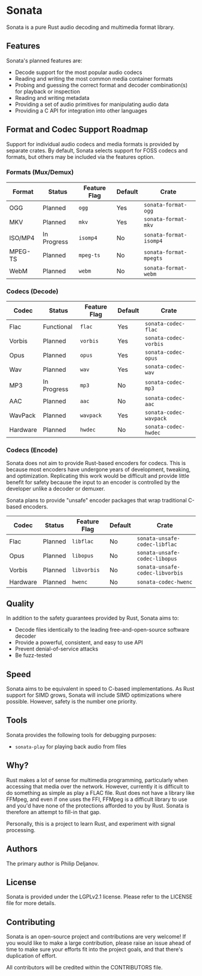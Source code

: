 # Sonata

Sonata is a pure Rust audio decoding and multimedia format library.

## Features

Sonata's planned features are:

 * Decode support for the most popular audio codecs
 * Reading and writing the most common media container formats
 * Probing and guessing the correct format and decoder combination(s) for playback or inspection
 * Reading and writing metadata
 * Providing a set of audio primitives for manipulating audio data
 * Providing a C API for integration into other languages

## Format and Codec Support Roadmap

Support for individual audio codecs and media formats is provided by separate crates. By default, Sonata selects
support for FOSS codecs and formats, but others may be included via the features option.

### Formats (Mux/Demux)

| Format  | Status      | Feature Flag | Default | Crate                  |  
|---------|-------------|--------------|---------|------------------------|
| OGG     | Planned     | `ogg`        | Yes     | `sonata-format-ogg`    |
| MKV     | Planned     | `mkv`        | Yes     | `sonata-format-mkv`    |
| ISO/MP4 | In Progress | `isomp4`     | No      | `sonata-format-isomp4` |
| MPEG-TS | Planned     | `mpeg-ts`    | No      | `sonata-format-mpegts` |
| WebM    | Planned     | `webm`       | No      | `sonata-format-webm`   |

### Codecs (Decode)

| Codec    | Status      | Feature Flag | Default | Crate                  |
|----------|-------------|--------------|---------|------------------------|
| Flac     | Functional  | `flac`       | Yes     | `sonata-codec-flac`    |
| Vorbis   | Planned     | `vorbis`     | Yes     | `sonata-codec-vorbis`  |
| Opus     | Planned     | `opus`       | Yes     | `sonata-codec-opus`    |
| Wav      | Planned     | `wav`        | Yes     | `sonata-codec-wav`     |
| MP3      | In Progress | `mp3`        | No      | `sonata-codec-mp3`     |
| AAC      | Planned     | `aac`        | No      | `sonata-codec-aac`     |
| WavPack  | Planned     | `wavpack`    | Yes     | `sonata-codec-wavpack` |
| Hardware | Planned     | `hwdec`      | No      | `sonata-codec-hwdec`   |

### Codecs (Encode)

Sonata does not aim to provide Rust-based encoders for codecs. This is because most encoders have undergone years of development, tweaking, and optimization. Replicating this work would be difficult and provide little benefit for safety because the input to an encoder is controlled by the developer unlike a decoder or demuxer.

Sonata plans to provide "unsafe" encoder packages that wrap traditional C-based encoders.

| Codec    | Status      | Feature Flag | Default | Crate                           |
|----------|-------------|--------------|---------|---------------------------------|
| Flac     | Planned     | `libflac`    | No      | `sonata-unsafe-codec-libflac`   |
| Opus     | Planned     | `libopus`    | No      | `sonata-unsafe-codec-libopus`   |
| Vorbis   | Planned     | `libvorbis`  | No      | `sonata-unsafe-codec-libvorbis` |
| Hardware | Planned     | `hwenc`      | No      | `sonata-codec-hwenc`            |

## Quality

In addition to the safety guarantees provided by Rust, Sonata aims to:

 * Decode files identically to the leading free-and-open-source software decoder
 * Provide a powerful, consistent, and easy to use API
 * Prevent denial-of-service attacks
 * Be fuzz-tested

## Speed

Sonata aims to be equivalent in speed to C-based implementations. As Rust support for SIMD grows, Sonata will include SIMD optimizations where possible. However, safety is the number one priority.

## Tools

Sonata provides the following tools for debugging purposes:

 * `sonata-play` for playing back audio from files

## Why?

Rust makes a lot of sense for multimedia programming, particularly when accessing that media over the network. However, currently it is difficult to do something as simple as play a FLAC file. Rust does not have a library like FFMpeg, and even if one uses the FFI, FFMpeg is a difficult library to use and you'd have none of the protections afforded to you by Rust. Sonata is therefore an attempt to fill-in that gap. 

Personally, this is a project to learn Rust, and experiment with signal processing.

## Authors

The primary author is Philip Deljanov.

## License

Sonata is provided under the LGPLv2.1 license. Please refer to the LICENSE file for more details.

## Contributing

Sonata is an open-source project and contributions are very welcome! If you would like to make a large contribution, please raise an issue ahead of time to make sure your efforts fit into the project goals, and that there's duplication of effort.

All contributors will be credited within the CONTRIBUTORS file.
